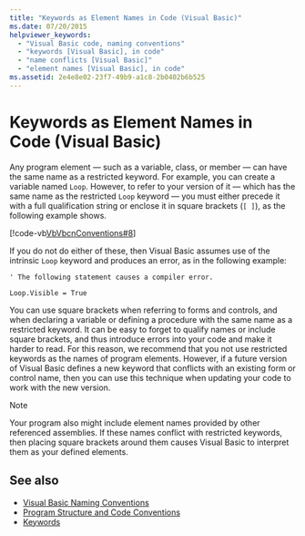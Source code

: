 ```yaml
---
title: "Keywords as Element Names in Code (Visual Basic)"
ms.date: 07/20/2015
helpviewer_keywords: 
  - "Visual Basic code, naming conventions"
  - "keywords [Visual Basic], in code"
  - "name conflicts [Visual Basic]"
  - "element names [Visual Basic], in code"
ms.assetid: 2e4e8e02-23f7-49b9-a1c8-2b0402b6b525
---
```

# Keywords as Element Names in Code (Visual Basic)
Any program element — such as a variable, class, or member — can have the same name as a restricted keyword. For example, you can create a variable named `Loop`. However, to refer to your version of it — which has the same name as the restricted `Loop` keyword — you must either precede it with a full qualification string or enclose it in square brackets (`[ ]`), as the following example shows.  
  
 [!code-vb[VbVbcnConventions#8](../../../visual-basic/programming-guide/language-features/codesnippet/VisualBasic/keywords-as-element-names-in-code_1.vb)]  
  
 If you do not do either of these, then Visual Basic assumes use of the intrinsic `Loop` keyword and produces an error, as in the following example:  
  
 `' The following statement causes a compiler error.`  
  
 `Loop.Visible = True`  
  
 You can use square brackets when referring to forms and controls, and when declaring a variable or defining a procedure with the same name as a restricted keyword. It can be easy to forget to qualify names or include square brackets, and thus introduce errors into your code and make it harder to read. For this reason, we recommend that you not use restricted keywords as the names of program elements. However, if a future version of Visual Basic defines a new keyword that conflicts with an existing form or control name, then you can use this technique when updating your code to work with the new version.  
  
> [!NOTE]
>  Your program also might include element names provided by other referenced assemblies. If these names conflict with restricted keywords, then placing square brackets around them causes Visual Basic to interpret them as your defined elements.  
  
## See also
- [Visual Basic Naming Conventions](../../../visual-basic/programming-guide/program-structure/naming-conventions.md)
- [Program Structure and Code Conventions](../../../visual-basic/programming-guide/program-structure/program-structure-and-code-conventions.md)
- [Keywords](../../../visual-basic/language-reference/keywords/index.md)

